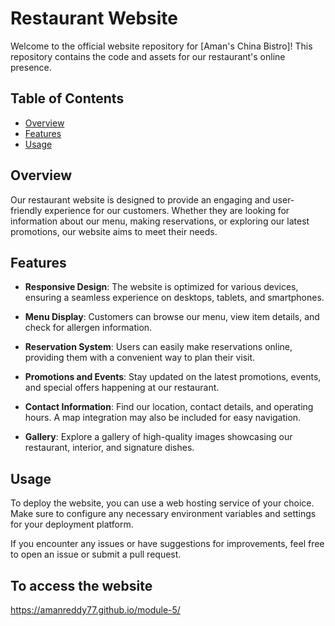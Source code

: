 # Restaurant Website

Welcome to the official website repository for [Aman's China Bistro]! This repository contains the code and assets for our restaurant's online presence.

## Table of Contents

- [Overview](#overview)
- [Features](#features)
- [Usage](#usage)


## Overview

Our restaurant website is designed to provide an engaging and user-friendly experience for our customers. Whether they are looking for information about our menu, making reservations, or exploring our latest promotions, our website aims to meet their needs.

## Features

- **Responsive Design**: The website is optimized for various devices, ensuring a seamless experience on desktops, tablets, and smartphones.

- **Menu Display**: Customers can browse our menu, view item details, and check for allergen information.

- **Reservation System**: Users can easily make reservations online, providing them with a convenient way to plan their visit.

- **Promotions and Events**: Stay updated on the latest promotions, events, and special offers happening at our restaurant.

- **Contact Information**: Find our location, contact details, and operating hours. A map integration may also be included for easy navigation.

- **Gallery**: Explore a gallery of high-quality images showcasing our restaurant, interior, and signature dishes.

## Usage

To deploy the website, you can use a web hosting service of your choice. Make sure to configure any necessary environment variables and settings for your deployment platform.

If you encounter any issues or have suggestions for improvements, feel free to open an issue or submit a pull request.

## To access the website

https://amanreddy77.github.io/module-5/
